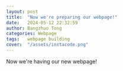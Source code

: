 ```yaml
---
layout: post
title:  "Now we're preparing our webpage!"
date:   2024-05-12 22:32:59
author: Bangzhuo Tong
categories: Webpage
tags:	webpage building
cover:  "/assets/instacode.png"
---
```



Now we're having our new webpage!